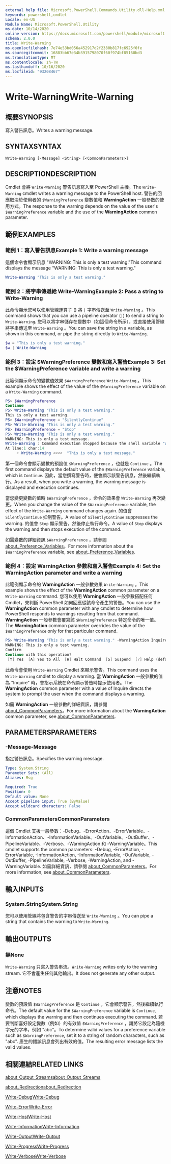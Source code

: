 ```yaml
---
external help file: Microsoft.PowerShell.Commands.Utility.dll-Help.xml
keywords: powershell,cmdlet
Locale: en-US
Module Name: Microsoft.PowerShell.Utility
ms.date: 10/14/2020
online version: https://docs.microsoft.com/powershell/module/microsoft.powershell.utility/write-warning?view=powershell-7.1&WT.mc_id=ps-gethelp
schema: 2.0.0
title: Write-Warning
ms.openlocfilehash: 7e74e53bd056a452917d2f2380b817fc6925f0fe
ms.sourcegitcommit: 16883bb67e34b3915798070f60f974bf85160bd3
ms.translationtype: MT
ms.contentlocale: zh-TW
ms.lasthandoff: 10/16/2020
ms.locfileid: "93208467"
---
```

# <span data-ttu-id="4f11d-103">Write-Warning</span><span class="sxs-lookup"><span data-stu-id="4f11d-103">Write-Warning</span></span>

## <span data-ttu-id="4f11d-104">概要</span><span class="sxs-lookup"><span data-stu-id="4f11d-104">SYNOPSIS</span></span>
<span data-ttu-id="4f11d-105">寫入警告訊息。</span><span class="sxs-lookup"><span data-stu-id="4f11d-105">Writes a warning message.</span></span>

## <span data-ttu-id="4f11d-106">SYNTAX</span><span class="sxs-lookup"><span data-stu-id="4f11d-106">SYNTAX</span></span>

```
Write-Warning [-Message] <String> [<CommonParameters>]
```

## <span data-ttu-id="4f11d-107">DESCRIPTION</span><span class="sxs-lookup"><span data-stu-id="4f11d-107">DESCRIPTION</span></span>

<span data-ttu-id="4f11d-108">Cmdlet 會將 `Write-Warning` 警告訊息寫入至 PowerShell 主機。</span><span class="sxs-lookup"><span data-stu-id="4f11d-108">The `Write-Warning` cmdlet writes a warning message to the PowerShell host.</span></span> <span data-ttu-id="4f11d-109">警告的回應取決於使用者的 `$WarningPreference` 變數值和 **WarningAction** 一般參數的使用方式。</span><span class="sxs-lookup"><span data-stu-id="4f11d-109">The response to the warning depends on the value of the user's `$WarningPreference` variable and the use of the **WarningAction** common parameter.</span></span>

## <span data-ttu-id="4f11d-110">範例</span><span class="sxs-lookup"><span data-stu-id="4f11d-110">EXAMPLES</span></span>

### <span data-ttu-id="4f11d-111">範例 1︰寫入警告訊息</span><span class="sxs-lookup"><span data-stu-id="4f11d-111">Example 1: Write a warning message</span></span>

<span data-ttu-id="4f11d-112">這個命令會顯示訊息 "WARNING: This is only a test warning."</span><span class="sxs-lookup"><span data-stu-id="4f11d-112">This command displays the message "WARNING: This is only a test warning."</span></span>

```powershell
Write-Warning "This is only a test warning."
```

### <span data-ttu-id="4f11d-113">範例 2︰將字串傳遞給 Write-Warning</span><span class="sxs-lookup"><span data-stu-id="4f11d-113">Example 2: Pass a string to Write-Warning</span></span>

<span data-ttu-id="4f11d-114">此命令顯示您可以使用管線運算子 () 將 `|` 字串傳送至 `Write-Warning` 。</span><span class="sxs-lookup"><span data-stu-id="4f11d-114">This command shows that you can use a pipeline operator (`|`) to send a string to `Write-Warning`.</span></span>
<span data-ttu-id="4f11d-115">您可以將字串儲存在變數中（如這個命令所示），或直接使用管線將字串傳送至 `Write-Warning` 。</span><span class="sxs-lookup"><span data-stu-id="4f11d-115">You can save the string in a variable, as shown in this command, or pipe the string directly to `Write-Warning`.</span></span>

```powershell
$w = "This is only a test warning."
$w | Write-Warning
```

### <span data-ttu-id="4f11d-116">範例 3︰設定 $WarningPreference 變數和寫入警告</span><span class="sxs-lookup"><span data-stu-id="4f11d-116">Example 3: Set the $WarningPreference variable and write a warning</span></span>

<span data-ttu-id="4f11d-117">此範例顯示命令的變數值效果 `$WarningPreference` `Write-Warning` 。</span><span class="sxs-lookup"><span data-stu-id="4f11d-117">This example shows the effect of the value of the `$WarningPreference` variable on a `Write-Warning` command.</span></span>

```powershell
PS> $WarningPreference
Continue
PS> Write-Warning "This is only a test warning."
This is only a test warning.
PS> $WarningPreference = "SilentlyContinue"
PS> Write-Warning "This is only a test warning."
PS> $WarningPreference = "Stop"
PS> Write-Warning "This is only a test warning."
WARNING: This is only a test message.
Write-Warning : Command execution stopped because the shell variable "WarningPreference" is set to Stop.
At line:1 char:14
     + Write-Warning <<<<  "This is only a test message."
```

<span data-ttu-id="4f11d-118">第一個命令會顯示變數的預設值 `$WarningPreference` ，也就是 `Continue` 。</span><span class="sxs-lookup"><span data-stu-id="4f11d-118">The first command displays the default value of the `$WarningPreference` variable, which is `Continue`.</span></span> <span data-ttu-id="4f11d-119">因此，當您撰寫警告時，便會顯示該警告訊息，然後繼續執行。</span><span class="sxs-lookup"><span data-stu-id="4f11d-119">As a result, when you write a warning, the warning message is displayed and execution continues.</span></span>

<span data-ttu-id="4f11d-120">當您變更變數的值時 `$WarningPreference` ，命令的效果會 `Write-Warning` 再次變更。</span><span class="sxs-lookup"><span data-stu-id="4f11d-120">When you change the value of the `$WarningPreference` variable, the effect of the `Write-Warning` command changes again.</span></span> <span data-ttu-id="4f11d-121">的值會 `SilentlyContinue` 抑制警告。</span><span class="sxs-lookup"><span data-stu-id="4f11d-121">A value of `SilentlyContinue` suppresses the warning.</span></span> <span data-ttu-id="4f11d-122">的值會 `Stop` 顯示警告，然後停止執行命令。</span><span class="sxs-lookup"><span data-stu-id="4f11d-122">A value of `Stop` displays the warning and then stops execution of the command.</span></span>

<span data-ttu-id="4f11d-123">如需變數的詳細資訊 `$WarningPreference` ，請參閱 [about_Preference_Variables](../Microsoft.Powershell.Core/About/about_Preference_Variables.md)。</span><span class="sxs-lookup"><span data-stu-id="4f11d-123">For more information about the `$WarningPreference` variable, see [about_Preference_Variables](../Microsoft.Powershell.Core/About/about_Preference_Variables.md).</span></span>

### <span data-ttu-id="4f11d-124">範例 4︰設定 WarningAction 參數和寫入警告</span><span class="sxs-lookup"><span data-stu-id="4f11d-124">Example 4: Set the WarningAction parameter and write a warning</span></span>

<span data-ttu-id="4f11d-125">此範例顯示命令的 **WarningAction** 一般參數效果 `Write-Warning` 。</span><span class="sxs-lookup"><span data-stu-id="4f11d-125">This example shows the effect of the **WarningAction** common parameter on a `Write-Warning` command.</span></span> <span data-ttu-id="4f11d-126">您可以使用 **WarningAction** 一般參數搭配任何 Cmdlet，來判斷 PowerShell 如何回應從該命令產生的警告。</span><span class="sxs-lookup"><span data-stu-id="4f11d-126">You can use the **WarningAction** common parameter with any cmdlet to determine how PowerShell responds to warnings resulting from that command.</span></span> <span data-ttu-id="4f11d-127">**WarningAction** 一般參數會覆寫該 `$WarningPreference` 特定命令的唯一值。</span><span class="sxs-lookup"><span data-stu-id="4f11d-127">The **WarningAction** common parameter overrides the value of the `$WarningPreference` only for that particular command.</span></span>

```powershell
PS> Write-Warning "This is only a test warning." -WarningAction Inquire
WARNING: This is only a test warning.
Confirm
Continue with this operation?
 [Y] Yes  [A] Yes to All  [H] Halt Command  [S] Suspend  [?] Help (default is "Y"):
```

<span data-ttu-id="4f11d-128">此命令會使用 `Write-Warning` Cmdlet 來顯示警告。</span><span class="sxs-lookup"><span data-stu-id="4f11d-128">This command uses the `Write-Warning` cmdlet to display a warning.</span></span> <span data-ttu-id="4f11d-129">當 **WarningAction** 一般參數的值為 "Inquire" 時，會指示系統在命令顯示警告時提示使用者。</span><span class="sxs-lookup"><span data-stu-id="4f11d-129">The **WarningAction** common parameter with a value of Inquire directs the system to prompt the user when the command displays a warning.</span></span>

<span data-ttu-id="4f11d-130">如需 **WarningAction** 一般參數的詳細資訊，請參閱 [about_CommonParameters](../Microsoft.Powershell.Core/About/about_CommonParameters.md)。</span><span class="sxs-lookup"><span data-stu-id="4f11d-130">For more information about the **WarningAction** common parameter, see [about_CommonParameters](../Microsoft.Powershell.Core/About/about_CommonParameters.md).</span></span>

## <span data-ttu-id="4f11d-131">PARAMETERS</span><span class="sxs-lookup"><span data-stu-id="4f11d-131">PARAMETERS</span></span>

### <span data-ttu-id="4f11d-132">-Message</span><span class="sxs-lookup"><span data-stu-id="4f11d-132">-Message</span></span>
<span data-ttu-id="4f11d-133">指定警告訊息。</span><span class="sxs-lookup"><span data-stu-id="4f11d-133">Specifies the warning message.</span></span>

```yaml
Type: System.String
Parameter Sets: (All)
Aliases: Msg

Required: True
Position: 0
Default value: None
Accept pipeline input: True (ByValue)
Accept wildcard characters: False
```

### <span data-ttu-id="4f11d-134">CommonParameters</span><span class="sxs-lookup"><span data-stu-id="4f11d-134">CommonParameters</span></span>

<span data-ttu-id="4f11d-135">這個 Cmdlet 支援一般參數：-Debug、-ErrorAction、-ErrorVariable、-InformationAction、-InformationVariable、-OutVariable、-OutBuffer、-PipelineVariable、-Verbose、-WarningAction 和 -WarningVariable。</span><span class="sxs-lookup"><span data-stu-id="4f11d-135">This cmdlet supports the common parameters: -Debug, -ErrorAction, -ErrorVariable, -InformationAction, -InformationVariable, -OutVariable, -OutBuffer, -PipelineVariable, -Verbose, -WarningAction, and -WarningVariable.</span></span> <span data-ttu-id="4f11d-136">如需詳細資訊，請參閱 [about_CommonParameters](https://go.microsoft.com/fwlink/?LinkID=113216)。</span><span class="sxs-lookup"><span data-stu-id="4f11d-136">For more information, see [about_CommonParameters](https://go.microsoft.com/fwlink/?LinkID=113216).</span></span>

## <span data-ttu-id="4f11d-137">輸入</span><span class="sxs-lookup"><span data-stu-id="4f11d-137">INPUTS</span></span>

### <span data-ttu-id="4f11d-138">System.String</span><span class="sxs-lookup"><span data-stu-id="4f11d-138">System.String</span></span>

<span data-ttu-id="4f11d-139">您可以使用管線將包含警告的字串傳送至 `Write-Warning` 。</span><span class="sxs-lookup"><span data-stu-id="4f11d-139">You can pipe a string that contains the warning to `Write-Warning`.</span></span>

## <span data-ttu-id="4f11d-140">輸出</span><span class="sxs-lookup"><span data-stu-id="4f11d-140">OUTPUTS</span></span>

### <span data-ttu-id="4f11d-141">無</span><span class="sxs-lookup"><span data-stu-id="4f11d-141">None</span></span>

<span data-ttu-id="4f11d-142">`Write-Warning` 只寫入警告串流。</span><span class="sxs-lookup"><span data-stu-id="4f11d-142">`Write-Warning` writes only to the warning stream.</span></span> <span data-ttu-id="4f11d-143">它不會產生任何其他輸出。</span><span class="sxs-lookup"><span data-stu-id="4f11d-143">It does not generate any other output.</span></span>

## <span data-ttu-id="4f11d-144">注意</span><span class="sxs-lookup"><span data-stu-id="4f11d-144">NOTES</span></span>

<span data-ttu-id="4f11d-145">變數的預設值 `$WarningPreference` 是 `Continue` ，它會顯示警告，然後繼續執行命令。</span><span class="sxs-lookup"><span data-stu-id="4f11d-145">The default value for the `$WarningPreference` variable is `Continue`, which displays the warning and then continues executing the command.</span></span> <span data-ttu-id="4f11d-146">若要判斷喜好設定變數（例如）的有效值 `$WarningPreference` ，請將它設定為隨機字元的字串，例如 "abc"。</span><span class="sxs-lookup"><span data-stu-id="4f11d-146">To determine valid values for a preference variable such as `$WarningPreference`, set it to a string of random characters, such as "abc".</span></span> <span data-ttu-id="4f11d-147">產生的錯誤訊息會列出有效的值。</span><span class="sxs-lookup"><span data-stu-id="4f11d-147">The resulting error message lists the valid values.</span></span>

## <span data-ttu-id="4f11d-148">相關連結</span><span class="sxs-lookup"><span data-stu-id="4f11d-148">RELATED LINKS</span></span>

[<span data-ttu-id="4f11d-149">about_Output_Streams</span><span class="sxs-lookup"><span data-stu-id="4f11d-149">about_Output_Streams</span></span>](../Microsoft.PowerShell.Core/About/about_Output_Streams.md)

[<span data-ttu-id="4f11d-150">about_Redirection</span><span class="sxs-lookup"><span data-stu-id="4f11d-150">about_Redirection</span></span>](../Microsoft.PowerShell.Core/About/about_Redirection.md)

[<span data-ttu-id="4f11d-151">Write-Debug</span><span class="sxs-lookup"><span data-stu-id="4f11d-151">Write-Debug</span></span>](Write-Debug.md)

[<span data-ttu-id="4f11d-152">Write-Error</span><span class="sxs-lookup"><span data-stu-id="4f11d-152">Write-Error</span></span>](Write-Error.md)

[<span data-ttu-id="4f11d-153">Write-Host</span><span class="sxs-lookup"><span data-stu-id="4f11d-153">Write-Host</span></span>](Write-Host.md)

[<span data-ttu-id="4f11d-154">Write-Information</span><span class="sxs-lookup"><span data-stu-id="4f11d-154">Write-Information</span></span>](Write-Information.md)

[<span data-ttu-id="4f11d-155">Write-Output</span><span class="sxs-lookup"><span data-stu-id="4f11d-155">Write-Output</span></span>](Write-Output.md)

[<span data-ttu-id="4f11d-156">Write-Progress</span><span class="sxs-lookup"><span data-stu-id="4f11d-156">Write-Progress</span></span>](Write-Progress.md)

[<span data-ttu-id="4f11d-157">Write-Verbose</span><span class="sxs-lookup"><span data-stu-id="4f11d-157">Write-Verbose</span></span>](Write-Verbose.md)
